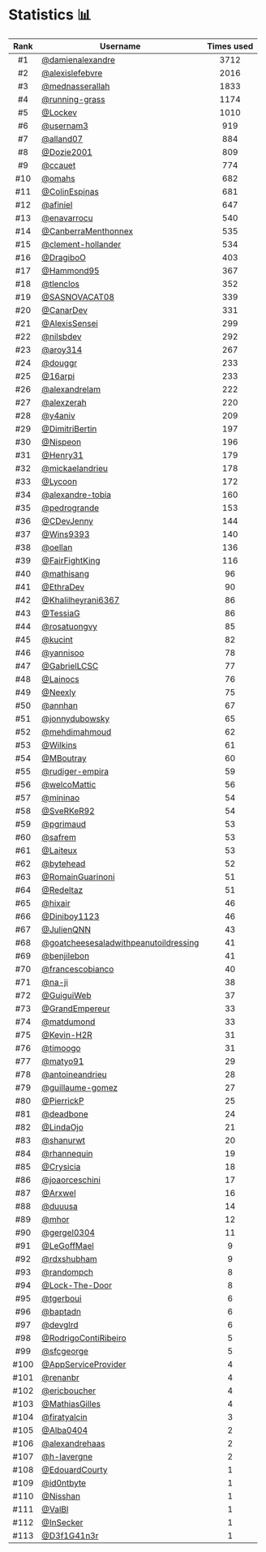 # Statistics 📊

|Rank|Username|Times used|
:--------:|--------|:--------:|
|#1|[@damienalexandre](https://github.com/damienalexandre)|3712|
|#2|[@alexislefebvre](https://github.com/alexislefebvre)|2016|
|#3|[@mednasserallah](https://github.com/mednasserallah)|1833|
|#4|[@running-grass](https://github.com/running-grass)|1174|
|#5|[@Lockev](https://github.com/Lockev)|1010|
|#6|[@usernam3](https://github.com/usernam3)|919|
|#7|[@alland07](https://github.com/alland07)|884|
|#8|[@Dozie2001](https://github.com/Dozie2001)|809|
|#9|[@ccauet](https://github.com/ccauet)|774|
|#10|[@omahs](https://github.com/omahs)|682|
|#11|[@ColinEspinas](https://github.com/ColinEspinas)|681|
|#12|[@afiniel](https://github.com/afiniel)|647|
|#13|[@enavarrocu](https://github.com/enavarrocu)|540|
|#14|[@CanberraMenthonnex](https://github.com/CanberraMenthonnex)|535|
|#15|[@clement-hollander](https://github.com/clement-hollander)|534|
|#16|[@DragiboO](https://github.com/DragiboO)|403|
|#17|[@Hammond95](https://github.com/Hammond95)|367|
|#18|[@tlenclos](https://github.com/tlenclos)|352|
|#19|[@SASNOVACAT08](https://github.com/SASNOVACAT08)|339|
|#20|[@CanarDev](https://github.com/CanarDev)|331|
|#21|[@AlexisSensei](https://github.com/AlexisSensei)|299|
|#22|[@nilsbdev](https://github.com/nilsbdev)|292|
|#23|[@aroy314](https://github.com/aroy314)|267|
|#24|[@douggr](https://github.com/douggr)|233|
|#25|[@16arpi](https://github.com/16arpi)|233|
|#26|[@alexandrelam](https://github.com/alexandrelam)|222|
|#27|[@alexzerah](https://github.com/alexzerah)|220|
|#28|[@y4aniv](https://github.com/y4aniv)|209|
|#29|[@DimitriBertin](https://github.com/DimitriBertin)|197|
|#30|[@Nispeon](https://github.com/Nispeon)|196|
|#31|[@Henry31](https://github.com/Henry31)|179|
|#32|[@mickaelandrieu](https://github.com/mickaelandrieu)|178|
|#33|[@Lycoon](https://github.com/Lycoon)|172|
|#34|[@alexandre-tobia](https://github.com/alexandre-tobia)|160|
|#35|[@pedrogrande](https://github.com/pedrogrande)|153|
|#36|[@CDevJenny](https://github.com/CDevJenny)|144|
|#37|[@Wins9393](https://github.com/Wins9393)|140|
|#38|[@oellan](https://github.com/oellan)|136|
|#39|[@FairFightKing](https://github.com/FairFightKing)|116|
|#40|[@mathisang](https://github.com/mathisang)|96|
|#41|[@EthraDev](https://github.com/EthraDev)|90|
|#42|[@Khalilheyrani6367](https://github.com/Khalilheyrani6367)|86|
|#43|[@TessiaG](https://github.com/TessiaG)|86|
|#44|[@rosatuongvy](https://github.com/rosatuongvy)|85|
|#45|[@kucint](https://github.com/kucint)|82|
|#46|[@yannisoo](https://github.com/yannisoo)|78|
|#47|[@GabrielLCSC](https://github.com/GabrielLCSC)|77|
|#48|[@Lainocs](https://github.com/Lainocs)|76|
|#49|[@Neexly](https://github.com/Neexly)|75|
|#50|[@annhan](https://github.com/annhan)|67|
|#51|[@jonnydubowsky](https://github.com/jonnydubowsky)|65|
|#52|[@mehdimahmoud](https://github.com/mehdimahmoud)|62|
|#53|[@Wilkins](https://github.com/Wilkins)|61|
|#54|[@MBoutray](https://github.com/MBoutray)|60|
|#55|[@rudiger-empira](https://github.com/rudiger-empira)|59|
|#56|[@welcoMattic](https://github.com/welcoMattic)|56|
|#57|[@mininao](https://github.com/mininao)|54|
|#58|[@SveRKeR92](https://github.com/SveRKeR92)|54|
|#59|[@pgrimaud](https://github.com/pgrimaud)|53|
|#60|[@safrem](https://github.com/safrem)|53|
|#61|[@Laiteux](https://github.com/Laiteux)|53|
|#62|[@bytehead](https://github.com/bytehead)|52|
|#63|[@RomainGuarinoni](https://github.com/RomainGuarinoni)|51|
|#64|[@Redeltaz](https://github.com/Redeltaz)|51|
|#65|[@hixair](https://github.com/hixair)|46|
|#66|[@Diniboy1123](https://github.com/Diniboy1123)|46|
|#67|[@JulienQNN](https://github.com/JulienQNN)|43|
|#68|[@goatcheesesaladwithpeanutoildressing](https://github.com/goatcheesesaladwithpeanutoildressing)|41|
|#69|[@benjilebon](https://github.com/benjilebon)|41|
|#70|[@francescobianco](https://github.com/francescobianco)|40|
|#71|[@na-ji](https://github.com/na-ji)|38|
|#72|[@GuiguiWeb](https://github.com/GuiguiWeb)|37|
|#73|[@GrandEmpereur](https://github.com/GrandEmpereur)|33|
|#74|[@matdumond](https://github.com/matdumond)|33|
|#75|[@Kevin-H2R](https://github.com/Kevin-H2R)|31|
|#76|[@timoogo](https://github.com/timoogo)|31|
|#77|[@matyo91](https://github.com/matyo91)|29|
|#78|[@antoineandrieu](https://github.com/antoineandrieu)|28|
|#79|[@guillaume-gomez](https://github.com/guillaume-gomez)|27|
|#80|[@PierrickP](https://github.com/PierrickP)|25|
|#81|[@deadbone](https://github.com/deadbone)|24|
|#82|[@LindaOjo](https://github.com/LindaOjo)|21|
|#83|[@shanurwt](https://github.com/shanurwt)|20|
|#84|[@rhannequin](https://github.com/rhannequin)|19|
|#85|[@Crysicia](https://github.com/Crysicia)|18|
|#86|[@joaorceschini](https://github.com/joaorceschini)|17|
|#87|[@Arxwel](https://github.com/Arxwel)|16|
|#88|[@duuusa](https://github.com/duuusa)|14|
|#89|[@mhor](https://github.com/mhor)|12|
|#90|[@gergel0304](https://github.com/gergel0304)|11|
|#91|[@LeGoffMael](https://github.com/LeGoffMael)|9|
|#92|[@rdxshubham](https://github.com/rdxshubham)|9|
|#93|[@randompch](https://github.com/randompch)|8|
|#94|[@Lock-The-Door](https://github.com/Lock-The-Door)|8|
|#95|[@tgerboui](https://github.com/tgerboui)|6|
|#96|[@baptadn](https://github.com/baptadn)|6|
|#97|[@devglrd](https://github.com/devglrd)|6|
|#98|[@RodrigoContiRibeiro](https://github.com/RodrigoContiRibeiro)|5|
|#99|[@sfcgeorge](https://github.com/sfcgeorge)|5|
|#100|[@AppServiceProvider](https://github.com/AppServiceProvider)|4|
|#101|[@renanbr](https://github.com/renanbr)|4|
|#102|[@ericboucher](https://github.com/ericboucher)|4|
|#103|[@MathiasGilles](https://github.com/MathiasGilles)|4|
|#104|[@firatyalcin](https://github.com/firatyalcin)|3|
|#105|[@Alba0404](https://github.com/Alba0404)|2|
|#106|[@alexandrehaas](https://github.com/alexandrehaas)|2|
|#107|[@h-lavergne](https://github.com/h-lavergne)|2|
|#108|[@EdouardCourty](https://github.com/EdouardCourty)|1|
|#109|[@id0ntbyte](https://github.com/id0ntbyte)|1|
|#110|[@Nisshan](https://github.com/Nisshan)|1|
|#111|[@ValBl](https://github.com/ValBl)|1|
|#112|[@InSecker](https://github.com/InSecker)|1|
|#113|[@D3f1G41n3r](https://github.com/D3f1G41n3r)|1|
